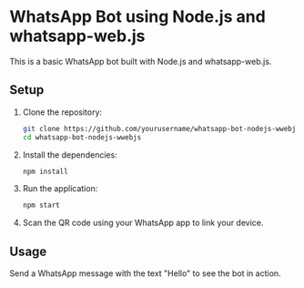 # WhatsApp Bot using Node.js and whatsapp-web.js

This is a basic WhatsApp bot built with Node.js and whatsapp-web.js.

## Setup

1. Clone the repository:
    ```bash
    git clone https://github.com/yourusername/whatsapp-bot-nodejs-wwebjs.git
    cd whatsapp-bot-nodejs-wwebjs
    ```

2. Install the dependencies:
    ```bash
    npm install
    ```

3. Run the application:
    ```bash
    npm start
    ```

4. Scan the QR code using your WhatsApp app to link your device.

## Usage

Send a WhatsApp message with the text "Hello" to see the bot in action.
